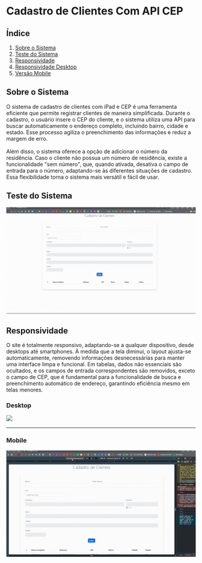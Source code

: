 # Cadastro de Clientes Com API CEP

## Índice
1. [Sobre o Sistema](#sobre-o-sistema)
2. [Teste do Sistema](#teste-do-sistema)
3. [Responsividade](#responsividade)
4. [Responsividade Desktop](#desktop)
5. [Versão Mobile](#mobile)

## Sobre o Sistema
<div>
  O sistema de cadastro de clientes com iPad e CEP é uma ferramenta eficiente que
  permite registrar clientes de maneira simplificada. Durante o cadastro, o usuário insere o CEP do cliente,
  e o sistema utiliza uma API para buscar automaticamente o endereço completo,
  incluindo bairro, cidade e estado. Esse processo agiliza o preenchimento das informações e reduz a margem de erro.
  <br><br>
  Além disso, o sistema oferece a opção de adicionar o número da residência.
  Caso o cliente não possua um número de residência, existe a funcionalidade "sem número",
  que, quando ativada, desativa o campo de entrada para o número, adaptando-se às diferentes
  situações de cadastro. Essa flexibilidade torna o sistema mais versátil e fácil de usar.
</div>

## Teste do Sistema
<div>
  <img src="assets\gifs\TesteApp.gif"/>
</div>

## Responsividade
<div>
  O site é totalmente responsivo, adaptando-se a qualquer dispositivo,
  desde desktops até smartphones. À medida que a tela diminui, o layout
  ajusta-se automaticamente, removendo informações desnecessárias para
  manter uma interface limpa e funcional. Em tabelas, dados não essenciais
  são ocultados, e os campos de entrada correspondentes são removidos,
  exceto o campo de CEP, que é fundamental para a funcionalidade de busca e
  preenchimento automático de endereço, garantindo eficiência mesmo em telas menores.
</div>

### Desktop
<div>
  <img src="assets\gifs\responsividadeDesktop.gif"/>
  <br>
  <hr>
</div>

### Mobile
<div>
  <img src="assets\gifs\Mobile.gif"/>
</div>
